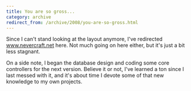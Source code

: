 ```yaml
---
title: You are so gross...
category: archive
redirect_from: /archive/2008/you-are-so-gross.html
---
```


Since I can't stand looking at the layout anymore, I've redirected
www.nevercraft.net here. Not much going on here either, but it's just a bit
less stagnant.

On a side note, I began the database design and coding some core controllers
for the next version. Believe it or not, I've learned a ton since I last
messed with it, and it's about time I devote some of that new knowledge to my
own projects.
